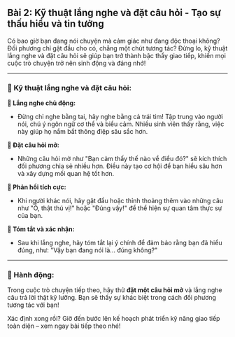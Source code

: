 ## Bài 2: Kỹ thuật lắng nghe và đặt câu hỏi - Tạo sự thấu hiểu và tin tưởng

Có bao giờ bạn đang nói chuyện mà cảm giác như đang độc thoại không? Đối phương chỉ gật đầu cho có, chẳng một chút tương tác? Đừng lo, kỹ thuật lắng nghe và đặt câu hỏi sẽ giúp bạn trở thành bậc thầy giao tiếp, khiến mọi cuộc trò chuyện trở nên sinh động và đáng nhớ!

---

### 📌 Kỹ thuật lắng nghe và đặt câu hỏi:

**🔹 Lắng nghe chủ động:**
- Đừng chỉ nghe bằng tai, hãy nghe bằng cả trái tim! Tập trung vào người nói, chú ý ngôn ngữ cơ thể và biểu cảm. Nhiều sinh viên thấy rằng, việc này giúp họ nắm bắt thông điệp sâu sắc hơn.

**🔹 Đặt câu hỏi mở:**
- Những câu hỏi mở như "Bạn cảm thấy thế nào về điều đó?" sẽ kích thích đối phương chia sẻ nhiều hơn. Điều này tạo cơ hội để bạn hiểu sâu hơn và xây dựng mối quan hệ tốt hơn.

**🔹 Phản hồi tích cực:**
- Khi người khác nói, hãy gật đầu hoặc thỉnh thoảng thêm vào những câu như "Ồ, thật thú vị!" hoặc "Đúng vậy!" để thể hiện sự quan tâm thực sự của bạn.

**🔹 Tóm tắt và xác nhận:**
- Sau khi lắng nghe, hãy tóm tắt lại ý chính để đảm bảo rằng bạn đã hiểu đúng, như: "Vậy bạn đang nói là... đúng không?"

---

### 🚀 Hành động:

Trong cuộc trò chuyện tiếp theo, hãy thử **đặt một câu hỏi mở** và lắng nghe câu trả lời thật kỹ lưỡng. Bạn sẽ thấy sự khác biệt trong cách đối phương tương tác với bạn!

Xác định xong rồi? Giờ đến bước lên kế hoạch phát triển kỹ năng giao tiếp toàn diện – xem ngay bài tiếp theo nhé!